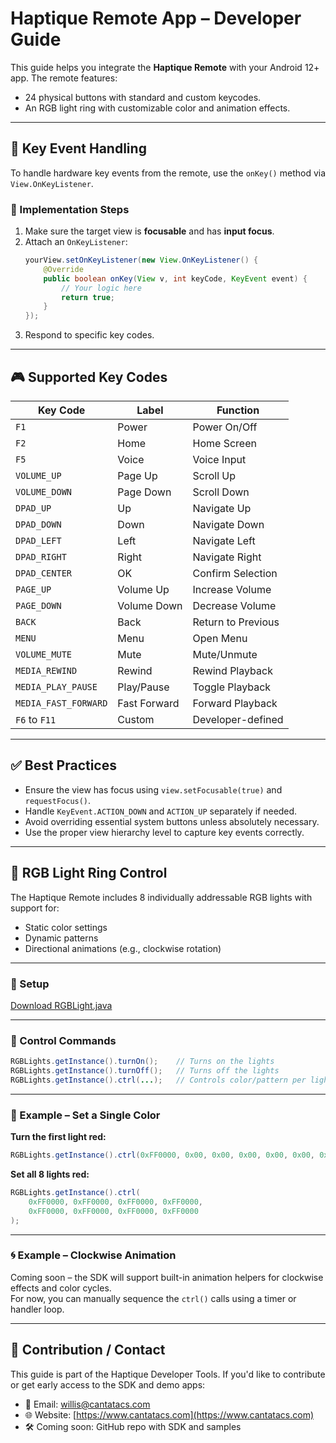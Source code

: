 
# Haptique Remote App – Developer Guide

This guide helps you integrate the **Haptique Remote** with your Android 12+ app. The remote features:

- 24 physical buttons with standard and custom keycodes.
- An RGB light ring with customizable color and animation effects.

---

## 🔑 Key Event Handling

To handle hardware key events from the remote, use the `onKey()` method via `View.OnKeyListener`.

### 📌 Implementation Steps

1. Make sure the target view is **focusable** and has **input focus**.
2. Attach an `OnKeyListener`:
   ```java
   yourView.setOnKeyListener(new View.OnKeyListener() {
       @Override
       public boolean onKey(View v, int keyCode, KeyEvent event) {
           // Your logic here
           return true;
       }
   });
   ```
3. Respond to specific key codes.

---

## 🎮 Supported Key Codes

| Key Code           | Label         | Function             |
|--------------------|---------------|----------------------|
| `F1`               | Power         | Power On/Off         |
| `F2`               | Home          | Home Screen          |
| `F5`               | Voice         | Voice Input          |
| `VOLUME_UP`        | Page Up       | Scroll Up            |
| `VOLUME_DOWN`      | Page Down     | Scroll Down          |
| `DPAD_UP`          | Up            | Navigate Up          |
| `DPAD_DOWN`        | Down          | Navigate Down        |
| `DPAD_LEFT`        | Left          | Navigate Left        |
| `DPAD_RIGHT`       | Right         | Navigate Right       |
| `DPAD_CENTER`      | OK            | Confirm Selection    |
| `PAGE_UP`          | Volume Up     | Increase Volume      |
| `PAGE_DOWN`        | Volume Down   | Decrease Volume      |
| `BACK`             | Back          | Return to Previous   |
| `MENU`             | Menu          | Open Menu            |
| `VOLUME_MUTE`      | Mute          | Mute/Unmute          |
| `MEDIA_REWIND`     | Rewind        | Rewind Playback      |
| `MEDIA_PLAY_PAUSE` | Play/Pause    | Toggle Playback      |
| `MEDIA_FAST_FORWARD` | Fast Forward| Forward Playback     |
| `F6` to `F11`      | Custom        | Developer-defined    |

---

## ✅ Best Practices

- Ensure the view has focus using `view.setFocusable(true)` and `requestFocus()`.
- Handle `KeyEvent.ACTION_DOWN` and `ACTION_UP` separately if needed.
- Avoid overriding essential system buttons unless absolutely necessary.
- Use the proper view hierarchy level to capture key events correctly.

---

## 🌈 RGB Light Ring Control

The Haptique Remote includes 8 individually addressable RGB lights with support for:

- Static color settings
- Dynamic patterns
- Directional animations (e.g., clockwise rotation)

---

### 📁 Setup

[Download RGBLight.java](./RGBLights.java)
  


---

### 🔧 Control Commands

```java
RGBLights.getInstance().turnOn();    // Turns on the lights
RGBLights.getInstance().turnOff();   // Turns off the lights
RGBLights.getInstance().ctrl(...);   // Controls color/pattern per light
```

---

### 🎨 Example – Set a Single Color

**Turn the first light red:**
```java
RGBLights.getInstance().ctrl(0xFF0000, 0x00, 0x00, 0x00, 0x00, 0x00, 0x00, 0x00);
```

**Set all 8 lights red:**
```java
RGBLights.getInstance().ctrl(
    0xFF0000, 0xFF0000, 0xFF0000, 0xFF0000,
    0xFF0000, 0xFF0000, 0xFF0000, 0xFF0000
);
```

---

### 🌀 Example – Clockwise Animation

Coming soon – the SDK will support built-in animation helpers for clockwise effects and color cycles.  
For now, you can manually sequence the `ctrl()` calls using a timer or handler loop.

---

## 📣 Contribution / Contact

This guide is part of the Haptique Developer Tools. If you'd like to contribute or get early access to the SDK and demo apps:

- 📧 Email: [willis@cantatacs.com](mailto:willis@cantatacs.com)  
- 🌐 Website: [https://www.cantatacs.com](https://www.cantatacs.com)  
- 🛠️ Coming soon: GitHub repo with SDK and samples

